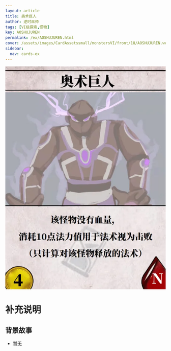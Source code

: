 ```yaml
---
layout: article
title: 奥术巨人
author: 逆时巫师
tags: [VI级探索,怪物]
key: AOSHUJUREN
permalink: /ex/AOSHUJUREN.html
cover: /assets/images/CardAssetssmall/monstersVI/front/18/AOSHUJUREN.webp
sidebar:
  nav: cards-ex
---
```

![](/assets/images/CardAssets/monstersVI/front/18/AOSHUJUREN.webp)

# 补充说明



## 背景故事
* 暂无